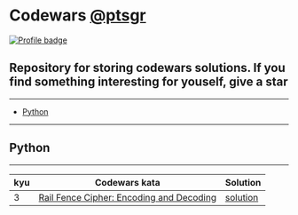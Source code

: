 # Codewars [@ptsgr](https://www.codewars.com/users/gabrielkenzo)

[![Profile badge](https://www.codewars.com/users/gabrielkenzo/badges/large)](https://www.codewars.com/users/gabrielkenzo)

## Repository for storing codewars solutions. If you find something interesting for youself, **give a star**

____

* [Python](#python)

____

## Python

____

| kyu | Codewars kata | Solution |
| --- | --- | --- |
| 3 | [Rail Fence Cipher: Encoding and Decoding](https://www.codewars.com/kata/58c5577d61aefcf3ff000081) | [solution](/pkg/rail_fence_cipher) |